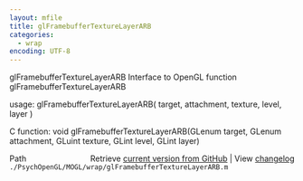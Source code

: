 ```yaml
---
layout: mfile
title: glFramebufferTextureLayerARB
categories:
  - wrap
encoding: UTF-8
---
```


glFramebufferTextureLayerARB  Interface to OpenGL function glFramebufferTextureLayerARB  

usage:  glFramebufferTextureLayerARB( target, attachment, texture, level, layer )  

C function:  void glFramebufferTextureLayerARB(GLenum target, GLenum attachment, GLuint texture, GLint level, GLint layer)  


<div class="code_header" style="text-align:right;">
  <span style="float:left;">Path&nbsp;&nbsp;</span> <span class="counter">Retrieve <a href=
  "https://raw.github.com/Psychtoolbox-3/Psychtoolbox-3/beta/./PsychOpenGL/MOGL/wrap/glFramebufferTextureLayerARB.m">current version from GitHub</a> | View <a href=
  "https://github.com/Psychtoolbox-3/Psychtoolbox-3/commits/beta/./PsychOpenGL/MOGL/wrap/glFramebufferTextureLayerARB.m">changelog</a></span>
</div>
<div class="code">
  <code>./PsychOpenGL/MOGL/wrap/glFramebufferTextureLayerARB.m</code>
</div>
